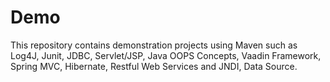 # Demo
This repository contains demonstration projects using Maven such as Log4J, Junit, JDBC, Servlet/JSP, Java OOPS Concepts, Vaadin Framework, Spring MVC, Hibernate, Restful Web Services and JNDI, Data Source.
